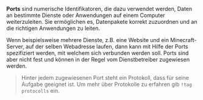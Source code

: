 **Ports** sind numerische Identifikatoren, die dazu verwendet werden, Daten an bestimmte Dienste oder Anwendungen auf einem Computer weiterzuleiten. Sie ermöglichen es, Datenpakete korrekt zuzuordnen und an die richtigen Anwendungen zu leiten.

Wenn beispielsweise mehrere Dienste, z.B. eine Website und ein Minecraft-Server, auf der selben Webadresse laufen, dann kann mit Hilfe der Ports spezifiziert werden, mit welchem sich verbunden werden soll.
Ports sind aber nicht fest und können in der Regel vom Dienstbetreiber zugewiesen werden.

> Hinter jedem zugewiesenen Port steht ein Protokoll, dass für seine Aufgabe geeignet ist. Um mehr über Protokolle zu erfahren gib `!tag protocolls` ein.